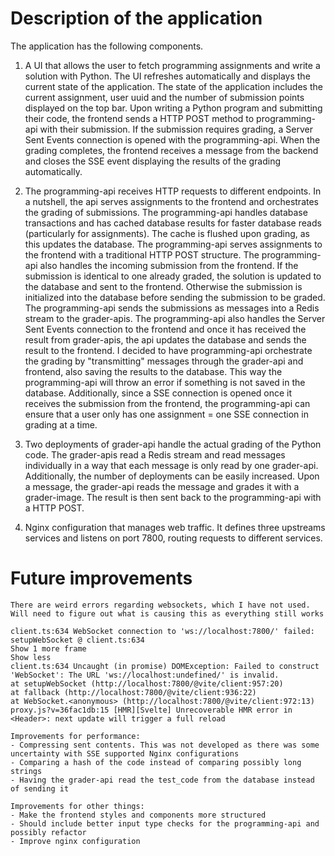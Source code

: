# Description of the application
The application has the following components. 

1) A UI that allows the user to fetch programming assignments and write a solution with Python. The UI refreshes automatically and displays the current state of the application. 
The state of the application includes the current assignment, user uuid and the number of submission points displayed on the top bar. Upon writing a Python program and submitting their code,
the frontend sends a HTTP POST method to programming-api with their submission. If the submission requires grading, a Server Sent Events connection is opened with the programming-api. When the grading completes, the frontend receives a message from the backend and closes the SSE event displaying the results of the grading automatically. 

2) The programming-api receives HTTP requests to different endpoints. In a nutshell, the api serves assignments to the frontend and orchestrates the grading of submissions. The programming-api handles database transactions and has cached database results for faster database reads (particularly for assignments). The cache is flushed upon grading, as this updates the database. The programming-api serves assignments to the frontend with a traditional HTTP POST structure. The programming-api also handles the incoming submission from the frontend. If the submission is identical to one already graded, the solution is updated to the database and sent to the frontend. Otherwise the submission is initialized into the database before sending the submission to be graded. The programming-api sends the submissions as messages into a Redis stream to the grader-apis. The programming-api also handles the Server Sent Events connection to the frontend and once it has received the result from grader-apis, the api updates the database and sends the result to the frontend. I decided to have programming-api orchestrate the grading by "transmitting" messages through the grader-api and frontend, also saving the results to the database. This way the programming-api will throw an error if something is not saved in the database. Additionally, since a SSE connection is opened once it receives the submission from the frontend, the programming-api can ensure that a user only has one assignment = one SSE connection in grading at a time.

3) Two deployments of grader-api handle the actual grading of the Python code. The grader-apis read a Redis stream and read messages individually in a way that each message is only read by
one grader-api. Additionally, the number of deployments can be easily increased. Upon a message, the grader-api reads the message and grades it with a grader-image. The result is then sent back to the programming-api with a HTTP POST. 

4) Nginx configuration that manages web traffic. It defines three upstreams services and listens on port 7800, routing requests to different services. 



# Future improvements

    There are weird errors regarding websockets, which I have not used. Will need to figure out what is causing this as everything still works

    client.ts:634 WebSocket connection to 'ws://localhost:7800/' failed: 
    setupWebSocket @ client.ts:634
    Show 1 more frame
    Show less
    client.ts:634 Uncaught (in promise) DOMException: Failed to construct 'WebSocket': The URL 'ws://localhost:undefined/' is invalid.
    at setupWebSocket (http://localhost:7800/@vite/client:957:20)
    at fallback (http://localhost:7800/@vite/client:936:22)
    at WebSocket.<anonymous> (http://localhost:7800/@vite/client:972:13)
    proxy.js?v=36fac1db:15 [HMR][Svelte] Unrecoverable HMR error in <Header>: next update will trigger a full reload

    Improvements for performance:
    - Compressing sent contents. This was not developed as there was some uncertainty with SSE supported Nginx configurations
    - Comparing a hash of the code instead of comparing possibly long strings
    - Having the grader-api read the test_code from the database instead of sending it

    Improvements for other things:
    - Make the frontend styles and components more structured
    - Should include better input type checks for the programming-api and possibly refactor
    - Improve nginx configuration